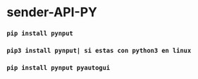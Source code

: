 # sender-API-PY
### `pip install pynput`
### `pip3 install pynput| si estas con python3 en linux`
### `pip install pynput pyautogui`
